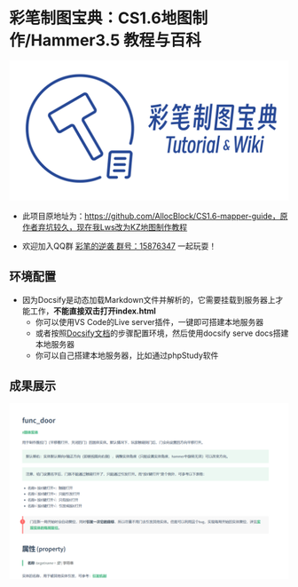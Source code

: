 # 彩笔制图宝典：CS1.6地图制作/Hammer3.5 教程与百科

![logo](docs/resources/logo_title.svg)

- 此项目原地址为：https://github.com/AllocBlock/CS1.6-mapper-guide，原作者弃坑较久，现在我Lws改为KZ地图制作教程


- 欢迎加入QQ群 [彩笔的逆袭 群号：15876347](https://jq.qq.com/?_wv=1027&k=e6eqbt1u) 一起玩耍！



## 环境配置
- 因为Docsify是动态加载Markdown文件并解析的，它需要挂载到服务器上才能工作，**不能直接双击打开index.html**
  - 你可以使用VS Code的Live server插件，一键即可搭建本地服务器
  - 或者按照[Docsify文档](https://docsify.js.org/#/zh-cn/quickstart)的步骤配置环境，然后使用docsify serve docs搭建本地服务器
  - 你可以自己搭建本地服务器，比如通过phpStudy软件

## 成果展示
![func_door实体描述](docs/images/entity_page_func_door.png)
